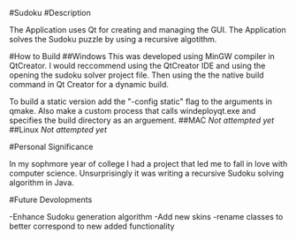 #Sudoku
#Description

The Application uses Qt for creating and managing the GUI.
The Application solves the Sudoku puzzle by using a recursive algotithm.

#How to Build
##Windows
This was developed using MinGW compiler in QtCreator. I would reccommend
using the QtCreator IDE and using the opening the sudoku solver project
file. Then using the the native build command in Qt Creator for a
dynamic build.

To build a static version add the "-config static" flag to the arguments 
in qmake. Also make a custom process that calls windeployqt.exe and
specifies the build directory as an arguement.
##MAC
*Not attempted yet*
##Linux
*Not attempted yet*

#Personal Significance

In my sophmore year of college I had a project that led me to fall in
love with computer science. Unsurprisingly it was writing a recursive
Sudoku solving algorithm in Java.

#Future Devolopments

-Enhance Sudoku generation algorithm
-Add new skins
-rename classes to better correspond to new added functionality
